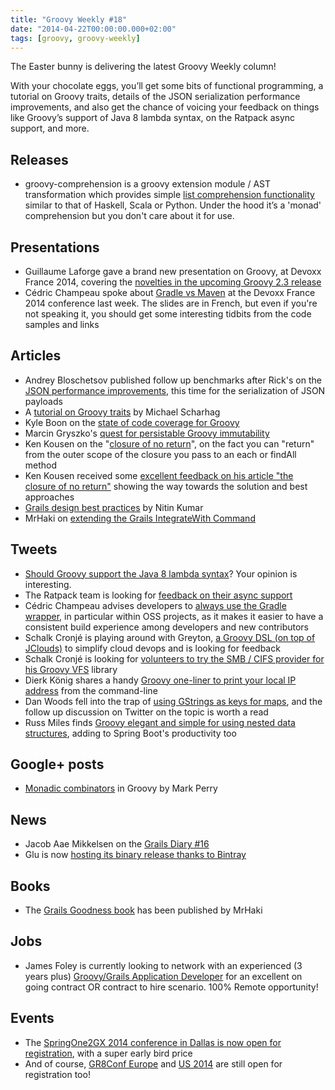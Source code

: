 ```yaml
---
title: "Groovy Weekly #18"
date: "2014-04-22T00:00:00.000+02:00"
tags: [groovy, groovy-weekly]
---
```


The Easter bunny is delivering the latest Groovy Weekly column!

With your chocolate eggs, you’ll get some bits of functional programming, a tutorial on Groovy traits, details of the JSON serialization performance improvements, and also get the chance of voicing your feedback on things like Groovy’s support of Java 8 lambda syntax, on the Ratpack async support, and more.

## Releases

*   groovy-comprehension is a groovy extension module / AST transformation which provides simple [list comprehension functionality](https://github.com/uehaj/groovy-comprehension) similar to that of Haskell, Scala or Python. Under the hood it’s a 'monad' comprehension but you don't care about it for use.

## Presentations

*   Guillaume Laforge gave a brand new presentation on Groovy, at Devoxx France 2014, covering the [novelties in the upcoming Groovy 2.3 release](https://speakerdeck.com/glaforge/groovy-in-2014-and-beyond-at-devoxx-france)
*   Cédric Champeau spoke about [Gradle vs Maven](https://twitter.com/CedricChampeau/status/457176735717785601) at the Devoxx France 2014 conference last week. The slides are in French, but even if you're not speaking it, you should get some interesting tidbits from the code samples and links
    
## Articles

*   Andrey Bloschetsov published follow up benchmarks after Rick's on the [JSON performance improvements](https://github.com/bura/json-benchmarks), this time for the serialization of JSON payloads
*   A [tutorial on Groovy traits](http://www.mscharhag.com/2014/04/groovy-23-introduces-traits.html) by Michael Scharhag
*   Kyle Boon on the [state of code coverage for Groovy](http://kyleboon.org/blog/2014/04/17/code-coverage-with-groovy/)
*   Marcin Gryszko's [quest for persistable Groovy immutability](http://grysz.com/2014/04/22/quest-for-persistable-groovy-immutability/)
*   Ken Kousen on the "[closure of no return](http://kousenit.wordpress.com/2014/04/16/the-closure-of-no-return/)", on the fact you can "return" from the outer scope of the closure you pass to an each or findAll method
*   Ken Kousen received some [excellent feedback on his article "the closure of no return"](http://kousenit.wordpress.com/2014/04/18/responses-to-the-closure-of-no-return/) showing the way towards the solution and best approaches
*   [Grails design best practices](http://www.javacodegeeks.com/2013/04/grails-design-best-practices.html) by Nitin Kumar
*   MrHaki on [extending the Grails IntegrateWith Command](http://mrhaki.blogspot.fr/2014/04/grails-goodness-extending-integratewith.html)

## Tweets

*   [Should Groovy support the Java 8 lambda syntax](https://twitter.com/ldaley/status/456705374775566337)? Your opinion is interesting.
*   The Ratpack team is looking for [feedback on their async support](https://twitter.com/ratpackweb/status/457122433128873984)
*   Cédric Champeau advises developers to [always use the Gradle wrapper](https://twitter.com/CedricChampeau/status/458548956025614336), in particular within OSS projects, as it makes it easier to have a consistent build experience among developers and new contributors
*   Schalk Cronjé is playing around with Greyton, [a Groovy DSL (on top of JClouds)](https://twitter.com/ysb33r/status/456189345075318785) to simplify cloud devops and is looking for feedback
*   Schalk Cronjé is looking for [volunteers to try the SMB / CIFS provider for his Groovy VFS](https://twitter.com/ysb33r/status/458558435869855744) library
*   Dierk König shares a handy [Groovy one-liner to print your local IP address](https://twitter.com/mittie/status/456189301202911232) from the command-line
*   Dan Woods fell into the trap of [using GStrings as keys for maps](https://twitter.com/danveloper/status/456708683527778305), and the follow up discussion on Twitter on the topic is worth a read
*   Russ Miles finds [Groovy elegant and simple for using nested data structures](https://twitter.com/russmiles/status/456767251572858880), adding to Spring Boot's productivity too

## Google+ posts

*   [Monadic combinators](https://plus.google.com/103753917802203497881/posts/i2JE4WZa3A6) in Groovy by Mark Perry
    
## News

*   Jacob Aae Mikkelsen on the [Grails Diary #16](http://grydeske.net/news/show/41)
*   Glu is now [hosting its binary release thanks to Bintray](https://twitter.com/glutweets/status/457587070886637568)

## Books

*   The [Grails Goodness book](http://mrhaki.blogspot.fr/2014/04/grails-goodness-notebook-is-published.html) has been published by MrHaki

## Jobs

*   James Foley is currently looking to network with an experienced (3 years plus) [Groovy/Grails Application Developer](http://sni-technology.jobs.net/job/Grails-Application-Developer/J3G74X69K69XRTS6QCQ/) for an excellent on going contract OR contract to hire scenario. 100% Remote opportunity!

## Events

*   The [SpringOne2GX 2014 conference in Dallas is now open for registration](https://twitter.com/mewzherder/status/456510357482131456), with a super early bird price
*   And of course, [GR8Conf Europe](http://gr8conf.eu/) and [US 2014](http://gr8conf.us/) are still open for registration too!